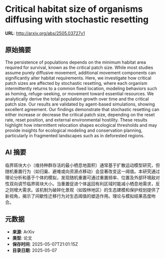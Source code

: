 # Critical habitat size of organisms diffusing with stochastic resetting

**URL**: http://arxiv.org/abs/2505.03727v1

## 原始摘要

The persistence of populations depends on the minimum habitat area required
for survival, known as the critical patch size. While most studies assume
purely diffusive movement, additional movement components can significantly
alter habitat requirements. Here, we investigate how critical patch sizes are
affected by stochastic resetting, where each organism intermittently returns to
a common fixed location, modeling behaviors such as homing, refuge-seeking, or
movement toward essential resources. We analytically derive the total
population growth over time and the critical patch size. Our results are
validated by agent-based simulations, showing excellent agreement. Our findings
demonstrate that stochastic resetting can either increase or decrease the
critical patch size, depending on the reset rate, reset position, and external
environmental hostility. These results highlight how intermittent relocation
shapes ecological thresholds and may provide insights for ecological modeling
and conservation planning, particularly in fragmented landscapes such as in
deforested regions.


## AI 摘要

临界斑块大小（维持种群存活的最小栖息地面积）通常基于扩散运动模型研究，但随机重置行为（如归巢、避难或向资源点移动）会显著改变这一阈值。本研究通过理论分析和基于个体的模拟，发现随机重置可通过重置频率、位置及外部环境敌对性双向调节临界斑块大小。当重置促进个体返回有利区域时能减小栖息地需求，反之则增大需求。该机制为破碎化景观（如毁林地区）的生态建模和保护规划提供了新视角，揭示了间歇性迁移行为对生态阈值的塑造作用。理论与模拟结果高度吻合。

## 元数据

- **来源**: ArXiv
- **类型**: 论文
- **保存时间**: 2025-05-07T21:01:15Z
- **目录日期**: 2025-05-07
